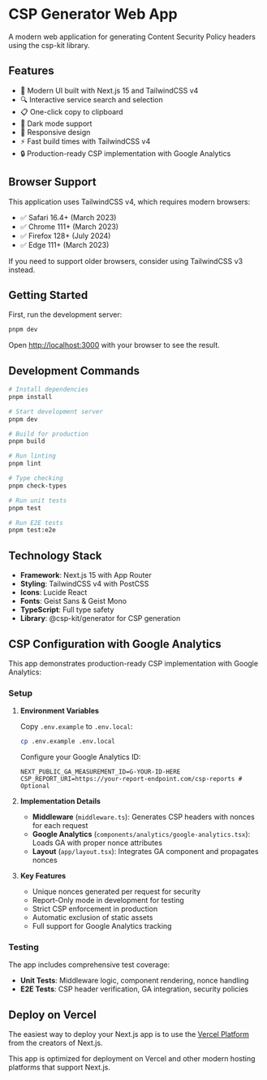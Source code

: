 # CSP Generator Web App

A modern web application for generating Content Security Policy headers using the csp-kit library.

## Features

- 🎨 Modern UI built with Next.js 15 and TailwindCSS v4
- 🔍 Interactive service search and selection
- 📋 One-click copy to clipboard
- 🌙 Dark mode support
- 📱 Responsive design
- ⚡ Fast build times with TailwindCSS v4
- 🔒 Production-ready CSP implementation with Google Analytics

## Browser Support

This application uses TailwindCSS v4, which requires modern browsers:

- ✅ Safari 16.4+ (March 2023)
- ✅ Chrome 111+ (March 2023)
- ✅ Firefox 128+ (July 2024)
- ✅ Edge 111+ (March 2023)

If you need to support older browsers, consider using TailwindCSS v3 instead.

## Getting Started

First, run the development server:

```bash
pnpm dev
```

Open [http://localhost:3000](http://localhost:3000) with your browser to see the result.

## Development Commands

```bash
# Install dependencies
pnpm install

# Start development server
pnpm dev

# Build for production
pnpm build

# Run linting
pnpm lint

# Type checking
pnpm check-types

# Run unit tests
pnpm test

# Run E2E tests
pnpm test:e2e
```

## Technology Stack

- **Framework**: Next.js 15 with App Router
- **Styling**: TailwindCSS v4 with PostCSS
- **Icons**: Lucide React
- **Fonts**: Geist Sans & Geist Mono
- **TypeScript**: Full type safety
- **Library**: @csp-kit/generator for CSP generation

## CSP Configuration with Google Analytics

This app demonstrates production-ready CSP implementation with Google Analytics:

### Setup

1. **Environment Variables**

   Copy `.env.example` to `.env.local`:

   ```bash
   cp .env.example .env.local
   ```

   Configure your Google Analytics ID:

   ```env
   NEXT_PUBLIC_GA_MEASUREMENT_ID=G-YOUR-ID-HERE
   CSP_REPORT_URI=https://your-report-endpoint.com/csp-reports # Optional
   ```

2. **Implementation Details**

   - **Middleware** (`middleware.ts`): Generates CSP headers with nonces for each request
   - **Google Analytics** (`components/analytics/google-analytics.tsx`): Loads GA with proper nonce attributes
   - **Layout** (`app/layout.tsx`): Integrates GA component and propagates nonces

3. **Key Features**

   - Unique nonces generated per request for security
   - Report-Only mode in development for testing
   - Strict CSP enforcement in production
   - Automatic exclusion of static assets
   - Full support for Google Analytics tracking

### Testing

The app includes comprehensive test coverage:

- **Unit Tests**: Middleware logic, component rendering, nonce handling
- **E2E Tests**: CSP header verification, GA integration, security policies

## Deploy on Vercel

The easiest way to deploy your Next.js app is to use the [Vercel Platform](https://vercel.com/new?utm_medium=default-template&filter=next.js&utm_source=create-next-app&utm_campaign=create-next-app-readme) from the creators of Next.js.

This app is optimized for deployment on Vercel and other modern hosting platforms that support Next.js.
